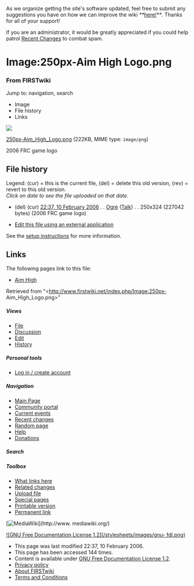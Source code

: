 As we organize getting the site's software updated, feel free to submit any
suggestions you have on how we can improve the wiki
_**_[here!](/index.php/User:Hallry/Suggestions "User:Hallry/Suggestions"
)_**_. Thanks for all of your support!

If you are an administrator, it would be greatly appreciated if you could help
patrol [Recent Changes](/index.php/Special:Recentchanges
"Special:Recentchanges" ) to combat spam.

# Image:250px-Aim High Logo.png

### From FIRSTwiki

Jump to: navigation, search

  * Image
  * File history
  * Links

![](/media/0/02/250px-Aim_High_Logo.png)

[250px-Aim_High_Logo.png](/media/0/02/250px-Aim_High_Logo.png "250px-Aim High
Logo.png" ) (222KB, MIME type: `image/png`)

2006 FRC game logo

## File history

Legend: (cur) = this is the current file, (del) = delete this old version,
(rev) = revert to this old version.  
_Click on date to see the file uploaded on that date_.

  * (del) (cur) [22:37, 10 February 2006](/media/0/02/250px-Aim_High_Logo.png "/media/0/02/250px-Aim High Logo.png" ) . . [Ogre](/index.php?title=User:Ogre&action=edit "User:Ogre" ) ([Talk](/index.php?title=User_talk:Ogre&action=edit "User talk:Ogre" )) . . 250x324 (227042 bytes) (2006 FRC game logo)
  

  * [Edit this file using an external application](/index.php?title=Image:250px-Aim_High_Logo.png&action=edit&externaledit=true&mode=file "Image:250px-Aim High Logo.png" )

See the [setup
instructions](http://meta.wikimedia.org/wiki/Help:External_editors
"http://meta.wikimedia.org/wiki/Help:External_editors" ) for more information.

## Links

The following pages link to this file:

  * [Aim High](/index.php/Aim_High "Aim High" )

Retrieved from "<http://www.firstwiki.net/index.php/Image:250px-
Aim_High_Logo.png>"

##### Views

  * [File](/index.php/Image:250px-Aim_High_Logo.png)
  * [Discussion](/index.php?title=Image_talk:250px-Aim_High_Logo.png&action=edit)
  * [Edit](/index.php?title=Image:250px-Aim_High_Logo.png&action=edit)
  * [History](/index.php?title=Image:250px-Aim_High_Logo.png&action=history)

##### Personal tools

  * [Log in / create account](/index.php?title=Special:Userlogin&returnto=Image:250px-Aim_High_Logo.png)

[](/index.php/Main_Page "Main Page" )

##### Navigation

  * [Main Page](/index.php/Main_Page)
  * [Community portal](/index.php/FIRSTwiki:Community_portal)
  * [Current events](/index.php/Current_events)
  * [Recent changes](/index.php/Special:Recentchanges)
  * [Random page](/index.php/Special:Random)
  * [Help](/index.php/FIRSTwiki:Help)
  * [Donations](/index.php/FIRSTwiki:Site_support)

##### Search



##### Toolbox

  * [What links here](/index.php/Special:Whatlinkshere/Image:250px-Aim_High_Logo.png)
  * [Related changes](/index.php/Special:Recentchangeslinked/Image:250px-Aim_High_Logo.png)
  * [Upload file](/index.php/Special:Upload)
  * [Special pages](/index.php/Special:Specialpages)
  * [Printable version](/index.php?title=Image:250px-Aim_High_Logo.png&printable=yes)
  * [Permanent link](/index.php?title=Image:250px-Aim_High_Logo.png&oldid=43459)

[![MediaWiki](/skins/common/images/poweredby_mediawiki_88x31.png)](http://www.
mediawiki.org/)

[![GNU Free Documentation License 1.2](/stylesheets/images/gnu-
fdl.png)](http://www.gnu.org/copyleft/fdl.html)

  * This page was last modified 22:37, 10 February 2006.
  * This page has been accessed 144 times.
  * Content is available under [GNU Free Documentation License 1.2](http://www.gnu.org/copyleft/fdl.html "http://www.gnu.org/copyleft/fdl.html" ).
  * [Privacy policy](/index.php/FIRSTwiki:Privacy_policy "FIRSTwiki:Privacy policy" )
  * [About FIRSTwiki](/index.php/FIRSTwiki:About "FIRSTwiki:About" )
  * [Terms and Conditions](/index.php/FIRSTwiki:Terms_and_conditions "FIRSTwiki:Terms and conditions" )

